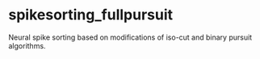 # spikesorting_fullpursuit

Neural spike sorting based on modifications of iso-cut and binary pursuit algorithms.
